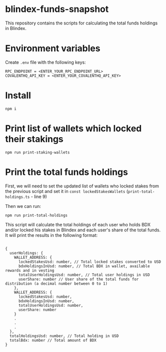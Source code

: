 # blindex-funds-snapshot

This repository contains the scripts for calculating the total funds holdings in Blindex.

# Environment variables
Create `.env` file with the following keys:
```
RPC_ENDPOINT = <ENTER_YOUR_RPC_ENDPOINT_URL>
COVALENTHQ_API_KEY = <ENTER_YOUR_COVALENTHQ_API_KEY>
```

# Install
```
npm i
```

# Print list of wallets which locked their stakings
```
npm run print-staking-wallets
```

# Print the total funds holdings

First, we will need to set the updated list of wallets who locked stakes from the previous script and set it in `const lockedStakesWallets` (`print-total-holdings.ts` - line 9) 

Then we can run:
```
npm run print-total-holdings
```

This script will calculate the total holdings of each user who holds BDX and/or locked his stakes in Blindex and each user's share of the total funds.
It will print the results in the following format:
```

{
  userHoldings: {
    WALLET_ADDRESS: {
      lockedStakesUsd: number, // Total locked stakes converted to USD
      bdxHoldingsInUsd: number, // Total BDX in wallet, available rewards and in vesting
      totalUserHoldingsUsd: number, // Total user holdings in USD
      userShare: number // User share of the total funds for distribution (a decimal number between 0 to 1)
    },
    WALLET_ADDRESS: {
      lockedStakesUsd: number,
      bdxHoldingsInUsd: number,
      totalUserHoldingsUsd: number,
      userShare: number
    }
    .
    .
    .
  },
  totalHoldingsUsd: number, // Total holding in USD
  totalBdx: number // Total amount of BDX
}
```
